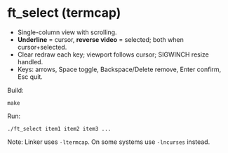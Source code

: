 
# ft_select (termcap)
- Single-column view with scrolling.
- **Underline** = cursor, **reverse video** = selected; both when cursor+selected.
- Clear redraw each key; viewport follows cursor; SIGWINCH resize handled.
- Keys: arrows, Space toggle, Backspace/Delete remove, Enter confirm, Esc quit.

Build:
```
make
```
Run:
```
./ft_select item1 item2 item3 ...
```
Note: Linker uses `-ltermcap`. On some systems use `-lncurses` instead.
